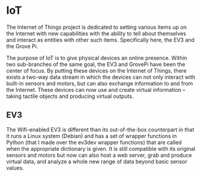 # IoT
The Internet of Things project is dedicated to setting various items up on the Internet with new capabilities with 
the ability to tell about themselves and interact as entities with other such items. Specifically here, the EV3 and the Grove Pi.

The purpose of IoT is to give physical devices an online presence. Within two sub-branches of the same goal, the EV3 and GrovePi have been the center of focus. By putting these devices on the Internet of Things, there exists a two-way data stream in which the devices can not only interact with built-in sensors and motors, but can also exchange information to and from the Internet. These devices can now use and create virtual information – taking tactile objects and producing virtual outputs. 


## EV3
The Wifi-enabled EV3 is different than its out-of-the-box counterpart in that it runs a Linux system (Debian) and has a set of wrapper
functions in Python (that I made over the ev3dev wrapper functions) that are called when the appropriate dictionary is given. It is still
compatible with its original sensors and motors but now can also host a web server, grab and produce virtual data, and analyze a whole
new range of data beyond basic sensor values.
